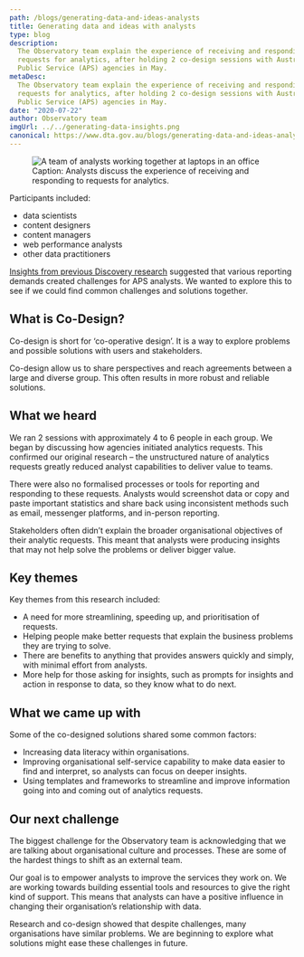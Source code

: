 ```yaml
---
path: /blogs/generating-data-and-ideas-analysts
title: Generating data and ideas with analysts
type: blog
description:
  The Observatory team explain the experience of receiving and responding to
  requests for analytics, after holding 2 co-design sessions with Australian
  Public Service (APS) agencies in May.
metaDesc:
  The Observatory team explain the experience of receiving and responding to
  requests for analytics, after holding 2 co-design sessions with Australian
  Public Service (APS) agencies in May.
date: "2020-07-22"
author: Observatory team
imgUrl: ../../generating-data-insights.png
canonical: https://www.dta.gov.au/blogs/generating-data-and-ideas-analysts
---
```


<figure>
<img class="au-responsive-media img-shadow" src="../../generating-data-insights.png" alt="A team of analysts working together at laptops in an office"/>
<figcaption class="max-42">Caption: Analysts discuss the experience of receiving and responding to requests for analytics.</figcaption>
</figure>

Participants included:

- data scientists
- content designers
- content managers
- web performance analysts
- other data practitioners

[Insights from previous Discovery research](https://observatory.service.gov.au/research#discovery-report)
suggested that various reporting demands created challenges for APS analysts. We
wanted to explore this to see if we could find common challenges and solutions
together.

## What is Co-Design?

Co-design is short for ‘co-operative design’. It is a way to explore problems
and possible solutions with users and stakeholders.

Co-design allow us to share perspectives and reach agreements between a large
and diverse group. This often results in more robust and reliable solutions.

## What we heard

We ran 2 sessions with approximately 4 to 6 people in each group. We began by
discussing how agencies initiated analytics requests. This confirmed our
original research – the unstructured nature of analytics requests greatly
reduced analyst capabilities to deliver value to teams.

There were also no formalised processes or tools for reporting and responding to
these requests. Analysts would screenshot data or copy and paste important
statistics and share back using inconsistent methods such as email, messenger
platforms, and in-person reporting.

Stakeholders often didn’t explain the broader organisational objectives of their
analytic requests. This meant that analysts were producing insights that may not
help solve the problems or deliver bigger value.

## Key themes

Key themes from this research included:

<div class="max-42">
  <ul>
    <li>A need for more streamlining, speeding up, and prioritisation of requests.</li>
    <li>Helping people make better requests that explain the business problems they
      are trying to solve.</li>
    <li>There are benefits to anything that provides answers quickly and simply, with
      minimal effort from analysts.</li>
    <li>More help for those asking for insights, such as prompts for insights and
      action in response to data, so they know what to do next.</li>
  </ul>
</div>

## What we came up with

Some of the co-designed solutions shared some common factors:

<div class="max-42">
  <ul>
    <li>Increasing data literacy within organisations.</li>
    <li>Improving organisational self-service capability to make data easier to find
      and interpret, so analysts can focus on deeper insights.</li>
    <li>Using templates and frameworks to streamline and improve information going
      into and coming out of analytics requests.</li>
  </ul>
</div>

## Our next challenge

The biggest challenge for the Observatory team is acknowledging that we are
talking about organisational culture and processes. These are some of the
hardest things to shift as an external team.

Our goal is to empower analysts to improve the services they work on. We are
working towards building essential tools and resources to give the right kind of
support. This means that analysts can have a positive influence in changing
their organisation’s relationship with data.

Research and co-design showed that despite challenges, many organisations have
similar problems. We are beginning to explore what solutions might ease these
challenges in future.
